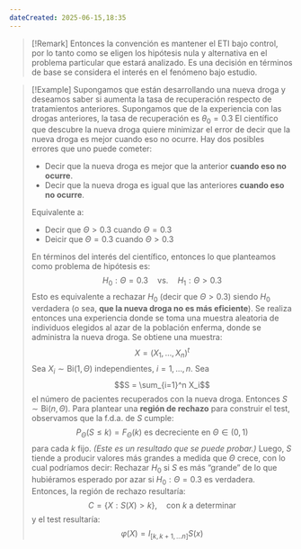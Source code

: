 ```yaml
---
dateCreated: 2025-06-15,18:35
---
```


>[!Remark]
>Entonces la convención es mantener el ETI bajo control, por lo tanto como se eligen los hipótesis nula y alternativa en el problema particular que estará analizado. 
>Es una decisión en términos de base se considera el interés en el fenómeno bajo estudio. 

>[!Example]
>Supongamos que están desarrollando una nueva droga y deseamos saber si aumenta la tasa de recuperación respecto de tratamientos anteriores. Supongamos que de la experiencia con las drogas anteriores, la tasa de recuperación es $\theta_0 = 0.3$
>El científico que descubre la nueva droga quiere minimizar el error de decir que la nueva droga es mejor cuando eso no ocurre.
>Hay dos posibles errores que uno puede cometer:
>- Decir que la nueva droga es mejor que la anterior **cuando eso no ocurre**.
>- Decir que la nueva droga es igual que las anteriores **cuando eso no ocurre**.
>
>Equivalente a: 
>- Decir que $\Theta > 0.3$ cuando $\Theta = 0.3$ 
>- Deicir que $\Theta = 0.3$ cuando $\Theta > 0.3$
>
>En términos del interés del científico, entonces lo que planteamos como problema de hipótesis es: $$H_0: \Theta = 0.3 \quad \text{vs.} \quad H_1: \Theta > 0.3$$
>Esto es equivalente a rechazar $H_0$ (decir que $\Theta > 0.3$) siendo $H_0$ verdadera (o sea, **que la nueva droga no es más eficiente**).
>Se realiza entonces una experiencia donde se toma una muestra aleatoria de individuos elegidos al azar de la población enferma, donde se administra la nueva droga. Se obtiene una muestra: $$X = (X_1, \dots, X_n)^t$$
>Sea $X_i \sim \text{Bi}(1, \Theta)$ independientes, $i = 1, \dots, n$. Sea $$S = \sum_{i=1}^n X_i$$
>el número de pacientes recuperados con la nueva droga. Entonces $S \sim \text{Bi}(n, \Theta)$. 
>Para plantear una **región de rechazo** para construir el test, observamos que la f.d.a. de $S$ cumple: $$P_{\Theta}(S \leq k) = F_{\Theta}(k) \text{ es decreciente en } \Theta \in (0, 1)$$
>para cada $k$ fijo. *(Este es un resultado que se puede probar.)*
>Luego, $S$ tiende a producir valores más grandes a medida que $\Theta$ crece, con lo cual podríamos decir:
>Rechazar $H_0$ si $S$ es más “grande” de lo que hubiéramos esperado por azar si $H_0: \Theta = 0.3$ es verdadera.
>Entonces, la región de rechazo resultaría:
>$$C = \left\{ X : S(X) > k \right\}, \quad \text{con } k \text{ a determinar}$$
>y el test resultaría: $$\varphi(X) = I_{[k,k+1,\ldots n]} S(x)$$






